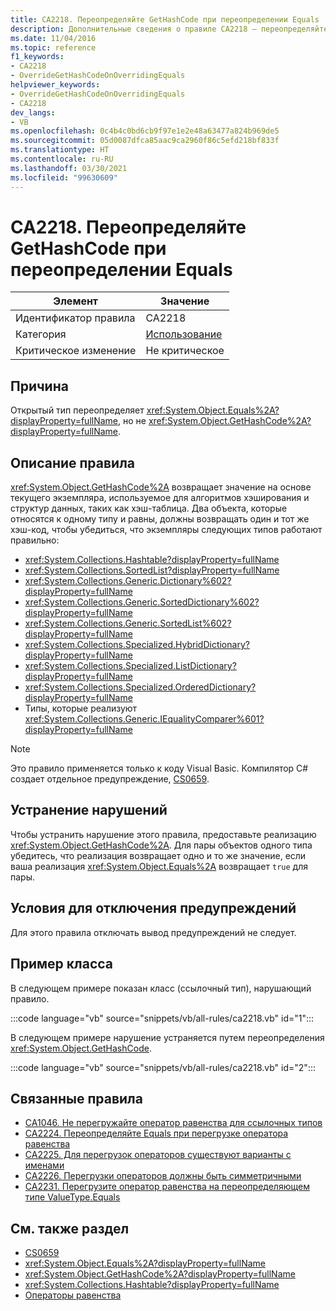 ```yaml
---
title: CA2218. Переопределяйте GetHashCode при переопределении Equals
description: Дополнительные сведения о правиле CA2218 — переопределяйте GetHashCode при переопределении Equals
ms.date: 11/04/2016
ms.topic: reference
f1_keywords:
- CA2218
- OverrideGetHashCodeOnOverridingEquals
helpviewer_keywords:
- OverrideGetHashCodeOnOverridingEquals
- CA2218
dev_langs:
- VB
ms.openlocfilehash: 0c4b4c0bd6cb9f97e1e2e48a63477a824b969de5
ms.sourcegitcommit: 05d0087dfca85aac9ca2960f86c5efd218bf833f
ms.translationtype: HT
ms.contentlocale: ru-RU
ms.lasthandoff: 03/30/2021
ms.locfileid: "99630609"
---
```

# <a name="ca2218-override-gethashcode-on-overriding-equals"></a>CA2218. Переопределяйте GetHashCode при переопределении Equals

|Элемент|Значение|
|-|-|
|Идентификатор правила|CA2218|
|Категория|[Использование](usage-warnings.md)|
|Критическое изменение|Не критическое|

## <a name="cause"></a>Причина

Открытый тип переопределяет <xref:System.Object.Equals%2A?displayProperty=fullName>, но не <xref:System.Object.GetHashCode%2A?displayProperty=fullName>.

## <a name="rule-description"></a>Описание правила

<xref:System.Object.GetHashCode%2A> возвращает значение на основе текущего экземпляра, используемое для алгоритмов хэширования и структур данных, таких как хэш-таблица. Два объекта, которые относятся к одному типу и равны, должны возвращать один и тот же хэш-код, чтобы убедиться, что экземпляры следующих типов работают правильно:

- <xref:System.Collections.Hashtable?displayProperty=fullName>
- <xref:System.Collections.SortedList?displayProperty=fullName>
- <xref:System.Collections.Generic.Dictionary%602?displayProperty=fullName>
- <xref:System.Collections.Generic.SortedDictionary%602?displayProperty=fullName>
- <xref:System.Collections.Generic.SortedList%602?displayProperty=fullName>
- <xref:System.Collections.Specialized.HybridDictionary?displayProperty=fullName>
- <xref:System.Collections.Specialized.ListDictionary?displayProperty=fullName>
- <xref:System.Collections.Specialized.OrderedDictionary?displayProperty=fullName>
- Типы, которые реализуют <xref:System.Collections.Generic.IEqualityComparer%601?displayProperty=fullName>

> [!NOTE]
> Это правило применяется только к коду Visual Basic. Компилятор C# создает отдельное предупреждение, [CS0659](../../../csharp/misc/cs0659.md).

## <a name="how-to-fix-violations"></a>Устранение нарушений

Чтобы устранить нарушение этого правила, предоставьте реализацию <xref:System.Object.GetHashCode%2A>. Для пары объектов одного типа убедитесь, что реализация возвращает одно и то же значение, если ваша реализация <xref:System.Object.Equals%2A> возвращает `true` для пары.

## <a name="when-to-suppress-warnings"></a>Условия для отключения предупреждений

Для этого правила отключать вывод предупреждений не следует.

## <a name="class-example"></a>Пример класса

В следующем примере показан класс (ссылочный тип), нарушающий правило.

:::code language="vb" source="snippets/vb/all-rules/ca2218.vb" id="1":::

В следующем примере нарушение устраняется путем переопределения <xref:System.Object.GetHashCode>.

:::code language="vb" source="snippets/vb/all-rules/ca2218.vb" id="2":::

## <a name="related-rules"></a>Связанные правила

- [CA1046. Не перегружайте оператор равенства для ссылочных типов](ca1046.md)
- [CA2224. Переопределяйте Equals при перегрузке оператора равенства](ca2224.md)
- [CA2225. Для перегрузок операторов существуют варианты с именами](ca2225.md)
- [CA2226. Перегрузки операторов должны быть симметричными](ca2226.md)
- [CA2231. Перегрузите оператор равенства на переопределяющем типе ValueType.Equals](ca2231.md)

## <a name="see-also"></a>См. также раздел

- [CS0659](../../../csharp/misc/cs0659.md)
- <xref:System.Object.Equals%2A?displayProperty=fullName>
- <xref:System.Object.GetHashCode%2A?displayProperty=fullName>
- <xref:System.Collections.Hashtable?displayProperty=fullName>
- [Операторы равенства](../../../standard/design-guidelines/equality-operators.md)
